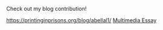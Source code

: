 Check out my blog contribution!


https://printinginprisons.org/blog/abellal1/
[Multimedia Essay]((https://printinginprisons.org/blog/abellal1/))
